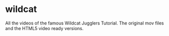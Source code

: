 # wildcat

All the videos of the famous Wildcat Jugglers Tutorial. The original mov files and the HTML5 video ready versions.
